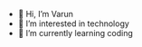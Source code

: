 - 👋 Hi, I’m Varun
- 👀 I’m interested in technology 
- 🌱 I’m currently learning coding

<!---
pv991/pv991 is a ✨ special ✨ repository because its `README.md` (this file) appears on your GitHub profile.
You can click the Preview link to take a look at your changes.
--->
